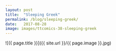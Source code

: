 ```yaml
---
layout: post
title:  "Sleeping Greek"
permalink: /blog/sleeping-greek/
date:   2017-08-28
image: images/ttcomics-38-sleeping-greek
---
```

![{{ page.title }}]({{ site.url }}/{{ page.image }}.jpg)
